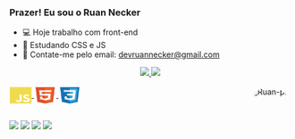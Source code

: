 ### Prazer! Eu sou o Ruan Necker

- 💻 Hoje trabalho com front-end
- 📒 Estudando CSS e JS
- 📧 Contate-me pelo email: devruannecker@gmail.com

<div align="center">
  <a href="https://github.com/necker1440">
  <img height="180em" src="https://github-readme-stats.vercel.app/api?username=necker1400&show_icons=true&theme=dark&include_all_commits=true&count_private=true"/>
  <img height="180em" src="https://github-readme-stats.vercel.app/api/top-langs/?username=necker1400&layout=compact&langs_count=7&theme=dark"/>
</div>
<div style="display: inline_block"><br>
  <img align="center" alt="Rafa-Js" height="30" width="40" src="https://raw.githubusercontent.com/devicons/devicon/master/icons/javascript/javascript-plain.svg">
  <img align="center" alt="Ruan-HTML" height="30" width="40" src="https://raw.githubusercontent.com/devicons/devicon/master/icons/html5/html5-original.svg">
  <img align="center" alt="Ruan-CSS" height="30" width="40" src="https://raw.githubusercontent.com/devicons/devicon/master/icons/css3/css3-original.svg">
  <img align="right" alt="Ruan-pic" height="150" style="border-radius:50px;" src="https://media-exp1.licdn.com/dms/image/C4E0BAQEcdnFl0-fksQ/company-logo_200_200/0/1645878450831?e=1677715200&v=beta&t=xm8q9d20oIbbMdsq0ky8ozVQrp97aWbQ9XYo0gyIHgM">
</div>

##

<div> 
  <a href="https://www.linkedin.com/in/ruan-necker001/" target="_blank"><img src="https://img.shields.io/badge/-LinkedIn-%230077B5?style=for-the-badge&logo=linkedin&logoColor=white" target="_blank"></a>
  <a href=https://twitter.com/necker1400"target="_blank"><img src="https://img.shields.io/badge/Twitter-1DA1F2?style=for-the-badge&logo=twitter&logoColor=white" target="_blank"></a>
  <a href = "mailto:derruannecker@gmail.com"><img src="https://img.shields.io/badge/-Gmail-%23333?style=for-the-badge&logo=gmail&logoColor=white" target="_blank"></a>
  <a href="https://instagram.com/ruan.necker" target="_blank"><img src="https://img.shields.io/badge/-Instagram-%23E4405F?style=for-the-badge&logo=instagram&logoColor=white" target="_blank"></a>
